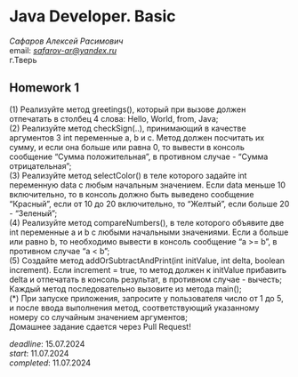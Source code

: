 # Java Developer. Basic  

_Сафаров Алексей Расимович_  
email: *safarov-ar@yandex.ru*  
г.Тверь

## Homework 1
(1) Реализуйте метод greetings(), который при вызове должен отпечатать в столбец 4 слова: Hello, World, from, Java;  
(2) Реализуйте метод checkSign(..), принимающий в качестве аргументов 3 int переменные a, b и c. Метод должен посчитать их сумму, и если она больше или равна 0, то вывести в консоль сообщение “Сумма положительная”, в противном случае - “Сумма отрицательная”;  
(3) Реализуйте метод selectColor() в теле которого задайте int переменную data с любым начальным значением. Если data меньше 10 включительно, то в консоль должно быть выведено сообщение “Красный”, если от 10 до 20 включительно, то “Желтый”, если больше 20 - “Зеленый”;  
(4) Реализуйте метод compareNumbers(), в теле которого объявите две int переменные a и b с любыми начальными значениями. Если a больше или равно b, то необходимо вывести в консоль сообщение “a >= b”, в противном случае “a < b”;  
(5) Создайте метод addOrSubtractAndPrint(int initValue, int delta, boolean increment). Если increment = true, то метод должен к initValue прибавить delta и отпечатать в консоль результат, в противном случае - вычесть;  
Каждый метод последовательно вызовите из метода main();  
(*) При запуске приложения, запросите у пользователя число от 1 до 5, и после ввода выполнения метод, соответствующий указанному номеру со случайным значением аргументов;  
Домашнее задание сдается через Pull Request!  

_deadline_: 15.07.2024  
_start_: 11.07.2024  
_completed_: 11.07.2024  


